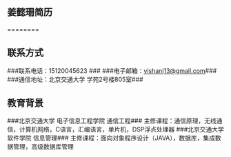 ## 姜懿珊简历 ##
========

## 联系方式  ##
###联系电话：15120045623 ###
###电子邮箱：yishanj13@gmail.com###
###通信地址：北京交通大学 学苑2号楼805室###

## 教育背景  ##
###北京交通大学    电子信息工程学院    通信工程###
主修课程：通信原理，无线通信，计算机网络，C语言，汇编语言，单片机，DSP浮点处理器
###北京交通大学    软件学院    信息管理###
主修课程：面向对象程序设计（JAVA），数据库，集成数据管理，高级数据库管理
